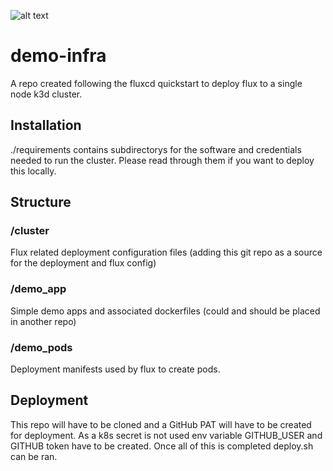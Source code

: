 ![alt text](https://dashboard.snapcraft.io/site_media/appmedia/2019/08/flux-icon2x.png) 
# demo-infra 
A repo created following the fluxcd quickstart to deploy flux to a single node k3d cluster. 

## Installation
./requirements contains subdirectorys for the software and credentials needed to run the cluster. Please read through them if you want to deploy this locally.

## Structure

### /cluster
Flux related deployment configuration files (adding this git repo as a source for the deployment and flux config)

### /demo_app
Simple demo apps and associated dockerfiles (could and should be placed in another repo)

### /demo_pods
Deployment manifests used by flux to create pods.

## Deployment
This repo will have to be cloned and a GitHub PAT will have to be created for deployment. As a k8s secret is not used env variable GITHUB_USER and GITHUB token have to be created. Once all of this is completed deploy.sh can be ran.



